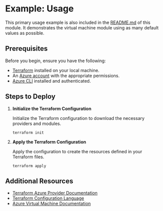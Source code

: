 # Example: Usage

This primary usage example is also included in the [README.md](../../README.md) of this module. It demonstrates the virtual machine module using as many default values as possible.

## Prerequisites

Before you begin, ensure you have the following:

- [Terraform](https://www.terraform.io/downloads.html) installed on your local machine.
- An [Azure account](https://azure.microsoft.com/en-us/free/) with the appropriate permissions.
- [Azure CLI](https://docs.microsoft.com/en-us/cli/azure/install-azure-cli) installed and authenticated.

## Steps to Deploy

1. **Initialize the Terraform Configuration**

   Initialize the Terraform configuration to download the necessary providers and modules.

   ```shell
   terraform init
   ```

2. **Apply the Terraform Configuration**

   Apply the configuration to create the resources defined in your Terraform files.

   ```shell
   terraform apply
   ```

## Additional Resources

- [Terraform Azure Provider Documentation](https://registry.terraform.io/providers/hashicorp/azurerm/latest/docs)
- [Terraform Configuration Language](https://www.terraform.io/docs/language/index.html)
- [Azure Virtual Machine Documentation](https://docs.microsoft.com/en-us/azure/virtual-machines/)

